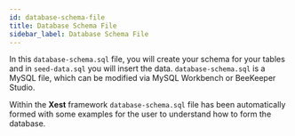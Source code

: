 ```yaml
---
id: database-schema-file
title: Database Schema File
sidebar_label: Database Schema File
---
```


In this `database-schema.sql` file, you will create your schema for your tables and in `seed-data.sql` you will insert the data.
`database-schema.sql` is a MySQL file, which can be modified via MySQL Workbench or BeeKeeper Studio.

Within the **Xest** framework `database-schema.sql` file has been automatically formed with some examples for the user to understand how to form the database.
